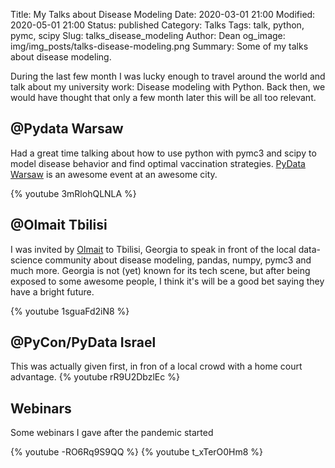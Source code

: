 Title: My Talks about Disease Modeling
Date: 2020-03-01 21:00
Modified: 2020-05-01 21:00
Status: published
Category: Talks
Tags: talk, python, pymc, scipy
Slug: talks_disease_modeling
Author: Dean
og_image: img/img_posts/talks-disease-modeling.png
Summary: Some of my talks about disease modeling.

During the last few month I was lucky enough to travel around the world and talk about my university work:
Disease modeling with Python. Back then, we would have thought that only a few month later this will be all too relevant.


## @Pydata Warsaw
Had a great time talking about how to use python with pymc3 and scipy to model disease behavior
and find optimal vaccination strategies. [PyData Warsaw](https://pydata.org/warsaw2020/)
 is an awesome event at an awesome city.

{% youtube 3mRlohQLNLA %}

## @Olmait Tbilisi
I was invited by [Olmait](https://www.linkedin.com/company/olmait/) to Tbilisi, Georgia
to speak in front of the local data-science community about disease modeling,
pandas, numpy, pymc3 and much more.
Georgia is not (yet) known for its tech scene, but after being exposed to some awesome people,
I think it's will be a good bet saying they have a bright future.

{% youtube 1sguaFd2iN8 %}

## @PyCon/PyData Israel
This was actually given first, in fron of a local crowd with a home court advantage.
{% youtube rR9U2DbzlEc %}


## Webinars 
Some webinars I gave after the pandemic started

{% youtube -RO6Rq9S9QQ %}
{% youtube t_xTerO0Hm8 %}
